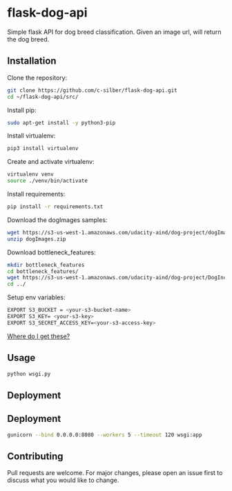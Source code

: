 # flask-dog-api

Simple flask API for dog breed classification. Given an image url, will return the dog breed.

## Installation

Clone the repository:
```bash
git clone https://github.com/c-silber/flask-dog-api.git
cd ~/flask-dog-api/src/
```

Install pip:

```bash
sudo apt-get install -y python3-pip
```

Install virtualenv:
```bash
pip3 install virtualenv
```

Create and activate virtualenv:
```bash
virtualenv venv
source ./venv/bin/activate
```

Install requirements:
```bash
pip install -r requirements.txt
```

Download the dogImages samples:
```bash
wget https://s3-us-west-1.amazonaws.com/udacity-aind/dog-project/dogImages.zip
unzip dogImages.zip
```

Download bottleneck_features:
```bash
mkdir bottleneck_features
cd bottleneck_features/
wget https://s3-us-west-1.amazonaws.com/udacity-aind/dog-project/DogInceptionV3Data.npz
cd ../
```

Setup env variables:
```bash
EXPORT S3_BUCKET = <your-s3-bucket-name>
EXPORT S3_KEY= <your-s3-key>
EXPORT S3_SECRET_ACCESS_KEY=<your-s3-access-key>
```
[Where do I get these?](https://supsystic.com/documentation/id-secret-access-key-amazon-s3/)

## Usage

```python
python wsgi.py
```

## Deployment

## Deployment

```bash
gunicorn --bind 0.0.0.0:8080 --workers 5 --timeout 120 wsgi:app
```


## Contributing
Pull requests are welcome. For major changes, please open an issue first to discuss what you would like to change.
